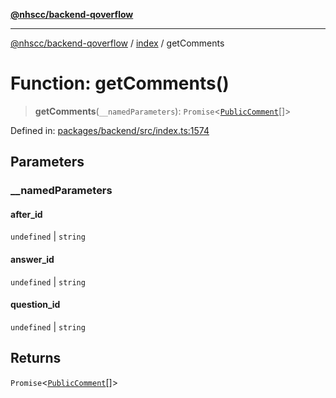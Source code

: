 [**@nhscc/backend-qoverflow**](../../README.md)

***

[@nhscc/backend-qoverflow](../../README.md) / [index](../README.md) / getComments

# Function: getComments()

> **getComments**(`__namedParameters`): `Promise`\<[`PublicComment`](../../db/type-aliases/PublicComment.md)[]\>

Defined in: [packages/backend/src/index.ts:1574](https://github.com/nhscc/qoverflow.api.hscc.bdpa.org/blob/427e25011f0e71265852f81f85026e1290417c2b/packages/backend/src/index.ts#L1574)

## Parameters

### \_\_namedParameters

#### after_id

`undefined` \| `string`

#### answer_id

`undefined` \| `string`

#### question_id

`undefined` \| `string`

## Returns

`Promise`\<[`PublicComment`](../../db/type-aliases/PublicComment.md)[]\>
